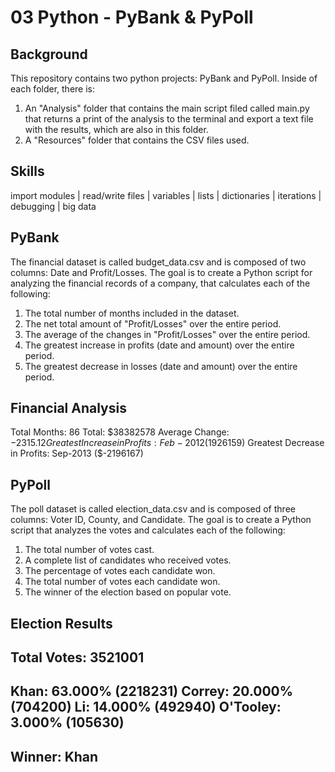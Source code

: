 # 03 Python - PyBank & PyPoll

## Background

This repository contains two python projects: PyBank and PyPoll. Inside of each folder, there is:
1. An "Analysis" folder that contains the main script filed called main.py that returns a print of the analysis to the terminal and export a text file with the results, which are also in this folder.
2. A "Resources" folder that contains the CSV files used.

## Skills

 import modules | read/write files | variables | lists | dictionaries | iterations | debugging | big data

## PyBank

The financial dataset is called budget_data.csv and is composed of two columns: Date and Profit/Losses. The goal is to create a Python script for analyzing the financial records of a company, that calculates each of the following:

1. The total number of months included in the dataset.
2. The net total amount of "Profit/Losses" over the entire period.
3. The average of the changes in "Profit/Losses" over the entire period.
4. The greatest increase in profits (date and amount) over the entire period.
5. The greatest decrease in losses (date and amount) over the entire period.

Financial Analysis
----------------------------
Total Months: 86
Total: $38382578
Average Change: $-2315.12
Greatest Increase in Profits: Feb-2012 ($1926159)
Greatest Decrease in Profits: Sep-2013 ($-2196167)

## PyPoll

The poll dataset is called election_data.csv and is composed of three columns: Voter ID, County, and Candidate. The goal is to create a Python script that analyzes the votes and calculates each of the following:

1. The total number of votes cast.
2. A complete list of candidates who received votes.
3. The percentage of votes each candidate won.
4. The total number of votes each candidate won.
5. The winner of the election based on popular vote.

Election Results
-------------------------
Total Votes: 3521001
-------------------------
Khan: 63.000% (2218231)
Correy: 20.000% (704200)
Li: 14.000% (492940)
O'Tooley: 3.000% (105630)
-------------------------
Winner: Khan
-------------------------



